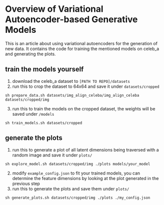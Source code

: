 # Overview of Variational Autoencoder-based Generative Models
This is an article about using variational autoencoders for the generation of new data. It contains the code for training the mentioned models on celeb_a and generating the plots. 

## train the models yourself
1. download the celeb_a dataset to ```[PATH TO REPO]/datasets```
2. run this to crop the dataset to 64x64 and save it under ```datasets/cropped```
```shell
sh prepare_data.sh datasets/img_align_celeba/img_align_celeba datasets/cropped/img
```
3. run this to train the models on the cropped dataset, the weights will be saved under ```/models```
```shell
sh train_models.sh datasets/cropped
```

## generate the plots
1. run this to generate a plot of all latent dimensions being traversed with a random image and save it under ```plots/```
```shell
sh explore_model.sh datasets/cropped/img ./plots models/your_model
```
2. modify ```example_config.json``` to fit your trained models, you can determine the feature dimensions by looking at the plot generated in the previous step
3. run this to generate the plots and save them under ```plots/```
```shell
sh generate_plots.sh datasets/cropped/img ./plots ./my_config.json
```
